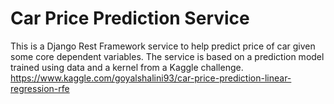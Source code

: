 # Car Price Prediction Service

This is a Django Rest Framework service to help predict price of car given some core dependent variables.
The service is based on a prediction model trained using data and a kernel from a Kaggle challenge. https://www.kaggle.com/goyalshalini93/car-price-prediction-linear-regression-rfe
